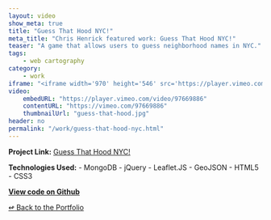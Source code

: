 ```yaml
---
layout: video
show_meta: true
title: "Guess That Hood NYC!"
meta_title: "Chris Henrick featured work: Guess That Hood NYC!"
teaser: "A game that allows users to guess neighborhood names in NYC."
tags:
    - web cartography 
category:
    - work
iframe: "<iframe width='970' height='546' src='https://player.vimeo.com/video/97669886' frameborder='0' allowfullscreen></iframe>"
video:
    embedURL: "https://player.vimeo.com/video/97669886"
    contentURL: "https://vimeo.com/97669886"
    thumbnailUrl: "guess-that-hood.jpg"
header: no
permalink: "/work/guess-that-hood-nyc.html"
---
```


<strong>Project Link:</strong> <a href="https://vimeo.com/97669886" target="_blank">Guess That Hood NYC!</a>


<strong>Technologies Used:</strong>  - MongoDB  - jQuery  - Leaflet.JS  - GeoJSON  - HTML5  - CSS3 

<strong><a href="https://github.com/web3js/cloaked-octo-batman/tree/master/chris-henrick/mid-term" target="_blank">View code on Github</a></strong>


[<span class="back-arrow">&#8619;</span> Back to the Portfolio](/work/)
